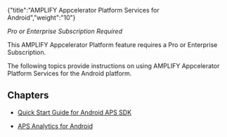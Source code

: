 {"title":"AMPLIFY Appcelerator Platform Services for Android","weight":"10"}

*Pro or Enterprise Subscription Required*

This AMPLIFY Appcelerator Platform feature requires a Pro or Enterprise Subscription.

The following topics provide instructions on using AMPLIFY Appcelerator Platform Services for the Android platform.

## Chapters

* [Quick Start Guide for Android APS SDK](/docs/appc/AMPLIFY_Appcelerator_Services/AMPLIFY_Appcelerator_Platform_Services_How-tos/AMPLIFY_Appcelerator_Services_Native_SDKs/AMPLIFY_Appcelerator_Platform_Services_for_Android/Quick_Start_Guide_for_Android_APS_SDK/)

* [APS Analytics for Android](/docs/appc/AMPLIFY_Appcelerator_Services/AMPLIFY_Appcelerator_Platform_Services_How-tos/AMPLIFY_Appcelerator_Services_Native_SDKs/AMPLIFY_Appcelerator_Platform_Services_for_Android/APS_Analytics_for_Android/)
